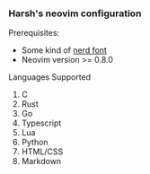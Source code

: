 ### Harsh's neovim configuration

Prerequisites:
- Some kind of [nerd font](https://www.nerdfonts.com/)
- Neovim version >= 0.8.0

Languages Supported
1. C
2. Rust
3. Go
4. Typescript
5. Lua
6. Python
7. HTML/CSS
8. Markdown
